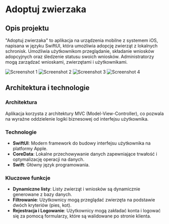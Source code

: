# Adoptuj zwierzaka

## Opis projektu

"Adoptuj zwierzaka" to aplikacja na urządzenia mobilne z systemem iOS, napisana w języku SwiftUI, która umożliwia adopcję zwierząt z lokalnych schronisk. Umożliwia użytkownikom przeglądanie, składanie wniosków adopcyjnych oraz śledzenie statusu swoich wniosków. Administratorzy mogą zarządzać wnioskami, zwierzętami i użytkownikami.

![Screenshot 1](screenshots/Simulator%20Screenshot%20-%20iPhone%2014%20Pro%20-%202024-05-07%20at%2010.42.24.png)
![Screenshot 2](screenshots/Simulator%20Screenshot%20-%20iPhone%2014%20Pro%20-%202024-05-07%20at%2010.42.45.png)
![Screenshot 3](screenshots/Simulator%20Screenshot%20-%20iPhone%2014%20Pro%20-%202024-05-07%20at%2010.42.58.png)
![Screenshot 4](screenshots/Simulator%20Screenshot%20-%20iPhone%2014%20Pro%20-%202024-05-07%20at%2010.43.20.png)

## Architektura i technologie

### Architektura

Aplikacja korzysta z architektury MVC (Model-View-Controller), co pozwala na wyraźne oddzielenie logiki biznesowej od interfejsu użytkownika.

### Technologie

- **SwiftUI**: Modern framework do budowy interfejsu użytkownika na platformy Apple.
- **CoreData**: Lokalne przechowywanie danych zapewniające trwałość i optymalizację operacji na danych.
- **Swift**: Główny język programowania.

### Kluczowe funkcje

- **Dynamiczne listy**: Listy zwierząt i wniosków są dynamicznie generowane z bazy danych.
- **Filtrowanie**: Użytkownicy mogą przeglądać zwierzęta na podstawie dwóch kryteriów (pies, kot).
- **Rejestracja i Logowanie**: Użytkownicy mogą zakładać konta i logować się za pomocą formularzy, które są walidowane po stronie klienta.
